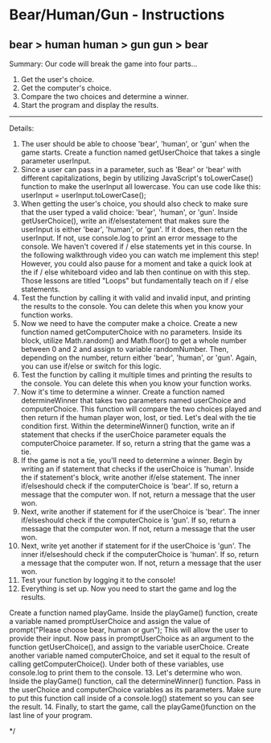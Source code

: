 # Bear/Human/Gun - Instructions

bear > human
human > gun
gun > bear
---
Summary:
Our code will break the game into four parts...
1. Get the user's choice.
2. Get the computer's choice.
3. Compare the two choices and determine a winner.
4. Start the program and display the results.
---
Details:
1. The user should be able to choose 'bear', 'human', or 'gun' when the game starts.
Create a function named getUserChoice that takes a single parameter userInput.
2. Since a user can pass in a parameter, such as 'Bear' or 'bear' with different capitalizations, begin by utilizing JavaScript's toLowerCase() function to make the userInput all lowercase.
You can use code like this:
userInput = userInput.toLowerCase();
3. When getting the user's choice, you should also check to make sure that the user typed a valid choice: 'bear', 'human', or 'gun'.
Inside getUserChoice(), write an if/elsestatement that makes sure the userInput is either 'bear', 'human', or 'gun'. If it does, then return the userInput. If not, use console.log to print an error message to the console.
We haven't covered if / else statements yet in this course. In the following walkthrough video you can watch me implement this step! However, you could also pause for a moment and take a quick look at the if / else whiteboard video and lab then continue on with this step. Those lessons are titled "Loops" but fundamentally teach on if / else statements.
4. Test the function by calling it with valid and invalid input, and printing the results to the console.
You can delete this when you know your function works.
5. Now we need to have the computer make a choice. Create a new function named getComputerChoice with no parameters. Inside its block, utilize Math.random() and Math.floor() to get a whole number between 0 and 2 and assign to variable randomNumber. Then, depending on the number, return either 'bear', 'human', or 'gun'. Again, you can use if/else or switch for this logic.
6. Test the function by calling it multiple times and printing the results to the console.
You can delete this when you know your function works.
7. Now it's time to determine a winner. Create a function named determineWinner that takes two parameters named userChoice and computerChoice. This function will compare the two choices played and then return if the human player won, lost, or tied. Let's deal with the tie condition first. Within the determineWinner() function, write an if statement that checks if the userChoice parameter equals the computerChoice parameter. If so, return a string that the game was a tie.
8. If the game is not a tie, you'll need to determine a winner.
Begin by writing an if statement that checks if the userChoice is 'human'. Inside the if statement's block, write another if/else statement. The inner if/elseshould check if the computerChoice is 'bear'. If so, return a message that the computer won. If not, return a message that the user won.
9. Next, write another if statement for if the userChoice is 'bear'. The inner if/elseshould check if the computerChoice is 'gun'. If so, return a message that the computer won. If not, return a message that the user won.
10. Next, write yet another if statement for if the userChoice is 'gun'.
The inner if/elseshould check if the computerChoice is 'human'. If so, return a message that the computer won. If not, return a message that the user won.
11. Test your function by logging it to the console!
12. Everything is set up. Now you need to start the game and log the results.

Create a function named playGame.
Inside the playGame() function, create a variable named promptUserChoice and assign the value of prompt("Please choose bear, human or gun"); This will allow the user to provide their input.
Now pass in promptUserChoice as an argument to the function getUserChoice(),  and assign to the variable userChoice.
Create another variable named computerChoice, and set it equal to the result of calling getComputerChoice().
Under both of these variables, use console.log to print them to the console.
13. Let's determine who won.
Inside the playGame() function, call the determineWinner() function. Pass in the userChoice and computerChoice variables as its parameters. Make sure to put this function call inside of a console.log() statement so you can see the result.
14. Finally, to start the game, call the playGame()function on the last line of your program.

*/